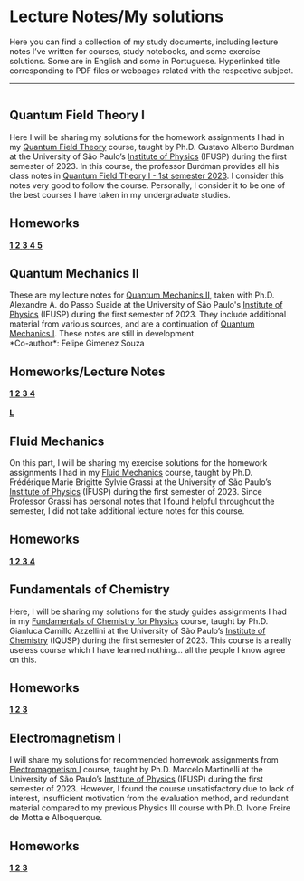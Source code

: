 <head>
  <link rel="stylesheet" href="{{ '/assets/css/cardstyle.css?v=' | append: site.github.build_revision | relative_url }}">
</head>

# Lecture Notes/My solutions

Here you can find a collection of my study documents, including lecture notes I’ve written for courses, study notebooks, and some exercise solutions. Some are in English and some in Portuguese. Hyperlinked title corresponding to PDF files or webpages related with the respective subject.

<div>
  <hr>
</div>

<div class="container">
	<div class="box">
		<div class="cta">
			<img src="https://raw.githubusercontent.com/Jimeens/jimeens.github.io/main/images/Homework%201%20-%20cover%20page%20QTF%20I.png" alt="">
			<div class="text">
				<h2>Quantum Field Theory I</h2>
				<p>Here I will be sharing my solutions for the homework assignments I had in my <a href="https://uspdigital.usp.br/jupiterweb/obterDisciplina?sgldis=4305107">Quantum Field Theory</a> course, taught by Ph.D. Gustavo Alberto Burdman at the University of São Paulo’s <a href="https://portal.if.usp.br/">Institute of Physics</a> (IFUSP) during the first semester of 2023. In this course, the professor Burdman provides all his class notes in <a href="http://fma.if.usp.br/~burdman/QFT1/qft1index.html">Quantum Field Theory I - 1st semester 2023</a>. I consider this notes very good to follow the course. Personally, I consider it to be one of the best courses I have taken in my undergraduate studies.</p>
				<h2>Homeworks</h2>
  				<div class ="frame">
    					<a href="https://jimeens.github.io/mynotes/Quantum%20Field%20Theory/Homework%201.pdf" class="btn">
 						<b>1</b>
					</a>
					<a href="#" class="btn">
 						<b>2</b>
					</a>
					<a href="#" class="btn">
 						<b>3</b>
					</a>
					<a href="https://jimeens.github.io/mynotes/Quantum%20Field%20Theory/Homework%204%20-%20QFT%20I.pdf" class="btn">
 						<b>4</b>
					</a>
					<a href="#" class="btn">
 						<b>5</b>
					</a>
			  	</div>
		  </div>
		</div>
	</div>
	<div class="box">
		<div class="cta">
		  <img src="https://raw.githubusercontent.com/Jimeens/jimeens.github.io/main/images/Cover%20page%20QMII.png" alt="">
		  <div class="text">
		    <h2>Quantum Mechanics II</h2>
		    <p>These are my lecture notes for <a href="https://uspdigital.usp.br/jupiterweb/obterDisciplina?sgldis=4302404">Quantum Mechanics II</a>, taken with Ph.D. Alexandre A. do Passo Suaide at the University of São Paulo's <a href="https://portal.if.usp.br/">Institute of Physics</a> (IFUSP) during the first semester of 2023. They include additional material from various sources, and are a continuation of <a href="https://uspdigital.usp.br/jupiterweb/obterDisciplina?sgldis=4302403">Quantum Mechanics I</a>. These notes are still in development.
		    <br>
		    *Co-author*: Felipe Gimenez Souza</p>
			  <h2>Homeworks/Lecture Notes</h2>
  				<div class ="frame">
    					<a href="https://jimeens.github.io/mynotes/Quantum%20Mechanics%20II/Homework%201%20-%20QM%20II.pdf" class="btn">
 						<b>1</b>
					</a>
					<a href="#" class="btn">
 						<b>2</b>
					</a>
					<a href="#" class="btn">
 						<b>3</b>
					</a>
					<a href="#" class="btn">
 						<b>4</b>
					</a>
			  	</div>	
			  <br>
				<div class = "frame">
					<a href="https://jimeens.github.io/main/mynotes/Quantum%20Mechanics%20II.pdf" class="btn">
						<b>L</b>
					</a>
			  	</div>
			</div>
		</div>
	</div>
	<div class="box">
		<div class="cta">
		  <img src="https://raw.githubusercontent.com/Jimeens/jimeens.github.io/main/images/Homework%20-%20cover%20page%20FM.png" alt="">
		  <div class="text">
		    <h2>Fluid Mechanics</h2>
		    <p>On this part, I will be sharing my exercise solutions for the homework assignments I had in my <a href="https://uspdigital.usp.br/jupiterweb/obterDisciplina?sgldis=4300324">Fluid Mechanics</a> course, taught by Ph.D. Frédérique Marie Brigitte Sylvie Grassi at the University of São Paulo’s <a href="https://portal.if.usp.br/">Institute of Physics</a> (IFUSP) during the first semester of 2023. Since Professor Grassi has personal notes that I found helpful throughout the semester, I did not take additional lecture notes for this course.</p>
			  <h2>Homeworks</h2>
  				<div class ="frame">
    					<a href="https://jimeens.github.io/mynotes/Fluid%20Mechanics/Homework%201.pdf" class="btn">
 						<b>1</b>
					</a>
					<a href="https://jimeens.github.io/mynotes/Fluid%20Mechanics/Homework%202.pdf" class="btn">
 						<b>2</b>
					</a>
					<a href="https://jimeens.github.io/mynotes/Fluid%20Mechanics/Homework%203.pdf" class="btn">
 						<b>3</b>
					</a>
					<a href="https://jimeens.github.io/mynotes/Fluid%20Mechanics/Homework%204.pdf" class="btn">
 						<b>4</b>
					</a>
			  	</div>
			</div>
		</div>
	</div>
	<div class="box">
		<div class="cta">
		  <img src="https://raw.githubusercontent.com/Jimeens/jimeens.github.io/main/images/Homework%20-%20cover%20page%20FQ.png" alt="">
		  <div class="text">
		    <h2>Fundamentals of Chemistry</h2>
		    <p>Here, I will be sharing my solutions for the study guides assignments I had in my <a href="https://uspdigital.usp.br/jupiterweb/obterDisciplina?sgldis=QFL0606">Fundamentals of Chemistry for Physics</a> course, taught by Ph.D. Gianluca Camillo Azzellini at the University of São Paulo’s <a href="https://www.iq.usp.br/portaliqusp/">Institute of Chemistry</a> (IQUSP) during the first semester of 2023. This course is a really useless course which I have learned nothing... all the people I know agree on this.</p>
			<h2>Homeworks</h2>
  				<div class ="frame">
    					<a href="https://jimeens.github.io/mynotes/Fundamentals%20of%20Chemistry/Study%20Guide%20I.pdf" class="btn">
 						<b>1</b>
					</a>
					<a href="https://jimeens.github.io/mynotes/Fundamentals%20of%20Chemistry/Study%20Guide%20II.pdf" class="btn">
 						<b>2</b>
					</a>
					<a href="#" class="btn">
 						<b>3</b>
					</a>
			  	</div>  
			</div>
		</div>
	</div>
	<div class="box">
		<div class="cta">
		  <img src="https://raw.githubusercontent.com/Jimeens/jimeens.github.io/main/images/Cover%20Page%20EM%20I.png" alt="">
		  <div class="text">
		    <h2>Electromagnetism I</h2>
		    <p>I will share my solutions for recommended homework assignments from <a href="https://uspdigital.usp.br/jupiterweb/obterDisciplina?sgldis=QFL0606">Electromagnetism I</a> course, taught by Ph.D. Marcelo Martinelli at the University of São Paulo’s <a href="https://portal.if.usp.br/">Institute of Physics</a> (IFUSP) during the first semester of 2023. However, I found the course unsatisfactory due to lack of interest, insufficient motivation from the evaluation method, and redundant material compared to my previous Physics III course with Ph.D. Ivone Freire de Motta e Alboquerque.</p>
		  	<h2>Homeworks</h2>
  				<div class ="frame">
    					<a href="https://jimeens.github.io/mynotes/Electromagnetism%20I/Chapter%202%20-%20Electromagnetism%20I.pdf" class="btn">
 						<b>1</b>
					</a>
					<a href="#" class="btn">
 						<b>2</b>
					</a>
					<a href="#" class="btn">
 						<b>3</b>
					</a>
			  	</div>
			</div>
		</div>
	</div>
</div>


















  
  
  
  





<!-- 
# 2022
<div>
  <hr>
</div>
## [Quantum Mechanics I](https://jimeens.github.io/mynotes/Quantum%20Mechanics%20I.pdf)

This is my lecture notes for the course of [*Quantum Mechanics I*](https://uspdigital.usp.br/jupiterweb/obterDisciplina?sgldis=4302403), which I am taking with Ph.D. Alexandre A. do Passo Suaide at the University of São Paulo's [*Institute of Physics*](https://portal.if.usp.br/) (IFUSP) during the second semester of 2022. These notes are a combination of my lecture notes, supplemented with additional material from various sources, such as extra bibliography, and revised notation and constants as needed. My intention (with my friend Felipe Gimenez Souza) is to transform these notes into a comprehensive book on quantum mechanics for undergraduate students who want to explore this beautiful theory. The text was written in Portuguese.

*Co-author*: Felipe Gimenez Souza
<br> -->
